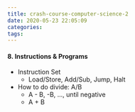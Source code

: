 ```yaml
---
title: crash-course-computer-science-2
date: 2020-05-23 22:05:09
categories:
tags:
---
```


#### 8. Instructions & Programs

- Instruction Set
  - Load/Store, Add/Sub, Jump, Halt
- How to do divide: A/B
  - A - B, -B, ..., until negative
  - A + B